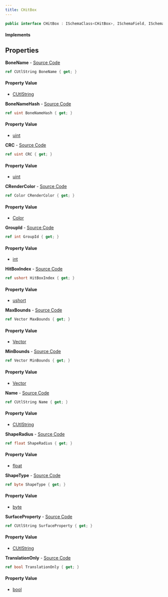 ```yaml
---
title: CHitBox
---
```


```csharp
public interface CHitBox : ISchemaClass<CHitBox>, ISchemaField, ISchemaClass, INativeHandle
```

#### Implements

## Properties

**BoneName** - [Source Code](https://github.com/swiftly-solution/swiftlys2/blob/master/managed/src/SwiftlyS2.Generated/Schemas/Interfaces/CHitBox.cs#L20)

```csharp
ref CUtlString BoneName { get; }
```

#### Property Value

- [CUtlString](/docs/api/shared/natives/cutlstring)

**BoneNameHash** - [Source Code](https://github.com/swiftly-solution/swiftlys2/blob/master/managed/src/SwiftlyS2.Generated/Schemas/Interfaces/CHitBox.cs#L28)

```csharp
ref uint BoneNameHash { get; }
```

#### Property Value

- [uint](https://learn.microsoft.com/dotnet/api/system.uint32)

**CRC** - [Source Code](https://github.com/swiftly-solution/swiftlys2/blob/master/managed/src/SwiftlyS2.Generated/Schemas/Interfaces/CHitBox.cs#L36)

```csharp
ref uint CRC { get; }
```

#### Property Value

- [uint](https://learn.microsoft.com/dotnet/api/system.uint32)

**CRenderColor** - [Source Code](https://github.com/swiftly-solution/swiftlys2/blob/master/managed/src/SwiftlyS2.Generated/Schemas/Interfaces/CHitBox.cs#L38)

```csharp
ref Color CRenderColor { get; }
```

#### Property Value

- [Color](/docs/api/shared/natives/color)

**GroupId** - [Source Code](https://github.com/swiftly-solution/swiftlys2/blob/master/managed/src/SwiftlyS2.Generated/Schemas/Interfaces/CHitBox.cs#L30)

```csharp
ref int GroupId { get; }
```

#### Property Value

- [int](https://learn.microsoft.com/dotnet/api/system.int32)

**HitBoxIndex** - [Source Code](https://github.com/swiftly-solution/swiftlys2/blob/master/managed/src/SwiftlyS2.Generated/Schemas/Interfaces/CHitBox.cs#L40)

```csharp
ref ushort HitBoxIndex { get; }
```

#### Property Value

- [ushort](https://learn.microsoft.com/dotnet/api/system.uint16)

**MaxBounds** - [Source Code](https://github.com/swiftly-solution/swiftlys2/blob/master/managed/src/SwiftlyS2.Generated/Schemas/Interfaces/CHitBox.cs#L24)

```csharp
ref Vector MaxBounds { get; }
```

#### Property Value

- [Vector](/docs/api/shared/natives/vector)

**MinBounds** - [Source Code](https://github.com/swiftly-solution/swiftlys2/blob/master/managed/src/SwiftlyS2.Generated/Schemas/Interfaces/CHitBox.cs#L22)

```csharp
ref Vector MinBounds { get; }
```

#### Property Value

- [Vector](/docs/api/shared/natives/vector)

**Name** - [Source Code](https://github.com/swiftly-solution/swiftlys2/blob/master/managed/src/SwiftlyS2.Generated/Schemas/Interfaces/CHitBox.cs#L16)

```csharp
ref CUtlString Name { get; }
```

#### Property Value

- [CUtlString](/docs/api/shared/natives/cutlstring)

**ShapeRadius** - [Source Code](https://github.com/swiftly-solution/swiftlys2/blob/master/managed/src/SwiftlyS2.Generated/Schemas/Interfaces/CHitBox.cs#L26)

```csharp
ref float ShapeRadius { get; }
```

#### Property Value

- [float](https://learn.microsoft.com/dotnet/api/system.single)

**ShapeType** - [Source Code](https://github.com/swiftly-solution/swiftlys2/blob/master/managed/src/SwiftlyS2.Generated/Schemas/Interfaces/CHitBox.cs#L32)

```csharp
ref byte ShapeType { get; }
```

#### Property Value

- [byte](https://learn.microsoft.com/dotnet/api/system.byte)

**SurfaceProperty** - [Source Code](https://github.com/swiftly-solution/swiftlys2/blob/master/managed/src/SwiftlyS2.Generated/Schemas/Interfaces/CHitBox.cs#L18)

```csharp
ref CUtlString SurfaceProperty { get; }
```

#### Property Value

- [CUtlString](/docs/api/shared/natives/cutlstring)

**TranslationOnly** - [Source Code](https://github.com/swiftly-solution/swiftlys2/blob/master/managed/src/SwiftlyS2.Generated/Schemas/Interfaces/CHitBox.cs#L34)

```csharp
ref bool TranslationOnly { get; }
```

#### Property Value

- [bool](https://learn.microsoft.com/dotnet/api/system.boolean)

